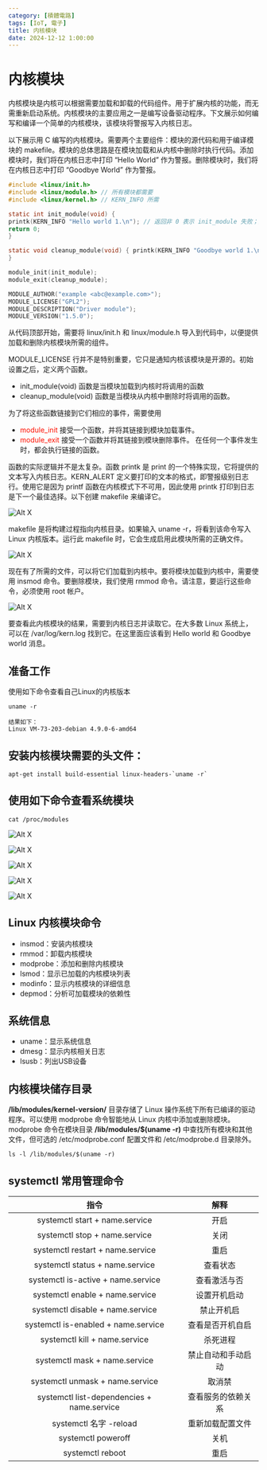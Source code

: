 ```yaml
---
category: [積體電路]
tags: [IoT, 電子]
title: 内核模块
date: 2024-12-12 1:00:00
---
```


<style>
  table {
    width: 100%
    }
  td {
    vertical-align: center;
    text-align: center;
  }
  table.inputT{
    margin: 10px;
    width: auto;
    margin-left: auto;
    margin-right: auto;
    border: none;
  }
  input{
    text-align: center;
    padding: 0px 10px;
  }
  iframe{
    width: 100%;
    display: block;
    border-style:none;
  }
</style>


# 内核模块

内核模块是内核可以根据需要加载和卸载的代码组件。用于扩展内核的功能，而无需重新启动系统。内核模块的主要应用之一是编写设备驱动程序。下文展示如何编写和编译一个简单的内核模块，该模块将警报写入内核日志。

以下展示用 C 编写的内核模块。需要两个主要组件：模块的源代码和用于编译模块的 makefile。模块的总体思路是在模块加载和从内核中删除时执行代码。添加模块时，我们将在内核日志中打印 “Hello World” 作为警报。删除模块时，我们将在内核日志中打印  “Goodbye World” 作为警报。

```c
#include <linux/init.h>
#include <linux/module.h> // 所有模块都需要
#include <linux/kernel.h> // KERN_INFO 所需

static int init_module(void) { 
printk(KERN_INFO "Hello world 1.\n"); // 返回非 0 表示 init_module 失败；无法加载模块 
return 0;
}

static void cleanup_module(void) { printk(KERN_INFO "Goodbye world 1.\n");
}

module_init(init_module);
module_exit(cleanup_module);

MODULE_AUTHOR("example <abc@example.com>");
MODULE_LICENSE("GPL2");
MODULE_DESCRIPTION("Driver module");
MODULE_VERSION("1.5.0");
```

从代码顶部开始，需要将 linux/init.h 和 linux/module.h 导入到代码中，以便提供加载和删除内核模块所需的组件。

MODULE_LICENSE 行并不是特别重要，它只是通知内核该模块是开源的。初始设置之后，定义两个函数。

 - init_module(void) 函数是当模块加载到内核时将调用的函数
 - cleanup_module(void) 函数是当模块从内核中删除时将调用的函数。

为了将这些函数链接到它们相应的事件，需要使用 

 - <font color="#FF1000">module_init</font> 接受一个函数，并将其链接到模块加载事件。
 - <font color="#FF1000">module_exit</font> 接受一个函数并将其链接到模块删除事件。
在任何一个事件发生时，都会执行链接的函数。


函数的实际逻辑并不是太复杂。函数 printk 是 print 的一个特殊实现，它将提供的文本写入内核日志。KERN_ALERT 定义要打印的文本的格式，即警报级别日志行。使用它是因为 printf 函数在内核模式下不可用，因此使用 printk 打印到日志是下一个最佳选择。以下创建 makefile 来编译它。

![Alt X](../assets/img/linux/kmmake.png)

makefile 是将构建过程指向内核目录。如果输入 uname -r，将看到该命令写入 Linux 内核版本。运行此 makefile 时，它​​会生成启用此模块所需的正确文件。

![Alt X](../assets/img/linux/makeout.png)

现在有了所需的文件，可以将它们加载到内核中。要将模块加载到内核中，需要使用 insmod 命令。要删除模块，我们使用 rmmod 命令。请注意，要运行这些命令，必须使用 root 帐户。

![Alt X](../assets/img/linux/kmodules.png)


要查看此内核模块的结果，需要到内核日志并读取它。在大多数 Linux 系统上，可以在 /var/log/kern.log 找到它。在这里面应该看到 Hello world 和 Goodbye world 消息。

## 准备工作

使用如下命令查看自己Linux的内核版本

```
uname -r

结果如下：
Linux VM-73-203-debian 4.9.0-6-amd64
```


## 安装内核模块需要的头文件：

```
apt-get install build-essential linux-headers-`uname -r`
```

## 使用如下命令查看系统模块

```
cat /proc/modules
```

![Alt X](../assets/img/linux/insmod.png)

![Alt X](../assets/img/linux/rmmod.png)

![Alt X](../assets/img/linux/modprobe.png)

![Alt X](../assets/img/linux/lsmod.png)

![Alt X](../assets/img/linux/modinfo.png)




## Linux 内核模块命令


- insmod：安装内核模块
- rmmod：卸载内核模块
- modprobe：添加和删除内核模块
- lsmod：显示已加载的内核模块列表
- modinfo：显示内核模块的详细信息
- depmod：分析可加载模块的依赖性


## 系统信息

 - uname：显示系统信息
 - dmesg：显示内核相关日志
 - lsusb：列出USB设备


## 内核模块储存目录

**/lib/modules/kernel-version/** 目录存储了 Linux 操作系统下所有已编译的驱动程序。可以使用 modprobe 命令智能地从 Linux 内核中添加或删除模块。
modprobe 命令在模块目录 **/lib/modules/$(uname -r)** 中查找所有模块和其他文件，但可选的 /etc/modprobe.conf 配置文件和 /etc/modprobe.d 目录除外。


```
ls -l /lib/modules/$(uname -r)
```




## systemctl 常用管理命令

|指令|解释|
|:---:|:---:|
|systemctl start + name.service |开启|
|systemctl stop + name.service |关闭|
|systemctl restart + name.service |重启|
|systemctl status + name.service |查看状态|
|systemctl is-active + name.service |查看激活与否|
|systemctl enable + name.service |设置开机启动|
|systemctl disable + name.service |禁止开机启|
|systemctl is-enabled + name.service |查看是否开机自启|
|systemctl kill + name.service |杀死进程|
|systemctl  mask + name.service |禁止自动和手动启动|
|systemctl unmask + name.service |取消禁|
|systemctl list-dependencies + name.service |查看服务的依赖关系|
|systemctl 名字 -reload |重新加载配置文件|
|systemctl poweroff |关机|
|systemctl reboot|重启|